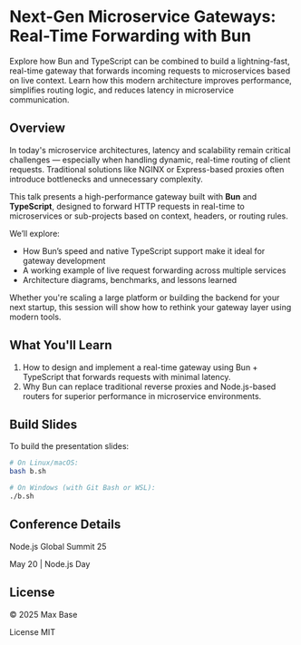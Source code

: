 # Next-Gen Microservice Gateways: Real-Time Forwarding with Bun

Explore how Bun and TypeScript can be combined to build a lightning-fast, real-time gateway that forwards incoming requests to microservices based on live context. Learn how this modern architecture improves performance, simplifies routing logic, and reduces latency in microservice communication.

## Overview

In today's microservice architectures, latency and scalability remain critical challenges — especially when handling dynamic, real-time routing of client requests. Traditional solutions like NGINX or Express-based proxies often introduce bottlenecks and unnecessary complexity.

This talk presents a high-performance gateway built with **Bun** and **TypeScript**, designed to forward HTTP requests in real-time to microservices or sub-projects based on context, headers, or routing rules. 

We’ll explore:
- How Bun’s speed and native TypeScript support make it ideal for gateway development
- A working example of live request forwarding across multiple services
- Architecture diagrams, benchmarks, and lessons learned

Whether you're scaling a large platform or building the backend for your next startup, this session will show how to rethink your gateway layer using modern tools.

## What You'll Learn

1. How to design and implement a real-time gateway using Bun + TypeScript that forwards requests with minimal latency.
2. Why Bun can replace traditional reverse proxies and Node.js-based routers for superior performance in microservice environments.

## Build Slides

To build the presentation slides:

```bash
# On Linux/macOS:
bash b.sh

# On Windows (with Git Bash or WSL):
./b.sh
```

## Conference Details

Node.js Global Summit 25

May 20 | Node.js Day

## License

© 2025 Max Base

License MIT

